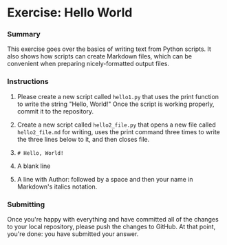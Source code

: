 # Exercise: Hello World

### Summary

This exercise goes over the basics of writing text from Python scripts. It also
shows how scripts can create Markdown files, which can be convenient when
preparing nicely-formatted output files.

### Instructions

1. Please create a new script called `hello1.py` that uses the print function
to write the string "Hello, World!" Once the script is working properly, commit
it to the repository.

2. Create a new script called `hello2_file.py` that opens a new file called
`hello2_file.md` for writing, uses the print command three times to write the
three lines below to it, and then closes file.
  1. `# Hello, World!`
  1. A blank line
  1. A line with Author: followed by a space and then your name in Markdown's
  italics notation.

### Submitting

Once you're happy with everything and have committed all of the changes to
your local repository, please push the changes to GitHub. At that point,
you're done: you have submitted your answer.
